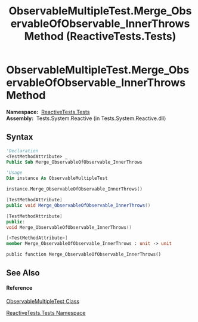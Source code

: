 ﻿---
title: ObservableMultipleTest.Merge_ObservableOfObservable_InnerThrows Method  (ReactiveTests.Tests)
TOCTitle: Merge_ObservableOfObservable_InnerThrows Method
ms:assetid: M:ReactiveTests.Tests.ObservableMultipleTest.Merge_ObservableOfObservable_InnerThrows
ms:mtpsurl: https://msdn.microsoft.com/en-us/library/reactivetests.tests.observablemultipletest.merge_observableofobservable_innerthrows(v=VS.103)
ms:contentKeyID: 36619985
ms.date: 06/28/2011
mtps_version: v=VS.103
f1_keywords:
- ReactiveTests.Tests.ObservableMultipleTest.Merge_ObservableOfObservable_InnerThrows
dev_langs:
- CSharp
- JScript
- VB
- FSharp
- c++
---

# ObservableMultipleTest.Merge\_ObservableOfObservable\_InnerThrows Method

**Namespace:**  [ReactiveTests.Tests](hh289046\(v=vs.103\).md)  
**Assembly:**  Tests.System.Reactive (in Tests.System.Reactive.dll)

## Syntax

``` vb
'Declaration
<TestMethodAttribute> _
Public Sub Merge_ObservableOfObservable_InnerThrows
```

``` vb
'Usage
Dim instance As ObservableMultipleTest

instance.Merge_ObservableOfObservable_InnerThrows()
```

``` csharp
[TestMethodAttribute]
public void Merge_ObservableOfObservable_InnerThrows()
```

``` c++
[TestMethodAttribute]
public:
void Merge_ObservableOfObservable_InnerThrows()
```

``` fsharp
[<TestMethodAttribute>]
member Merge_ObservableOfObservable_InnerThrows : unit -> unit 
```

``` jscript
public function Merge_ObservableOfObservable_InnerThrows()
```

## See Also

#### Reference

[ObservableMultipleTest Class](hh303586\(v=vs.103\).md)

[ReactiveTests.Tests Namespace](hh289046\(v=vs.103\).md)

